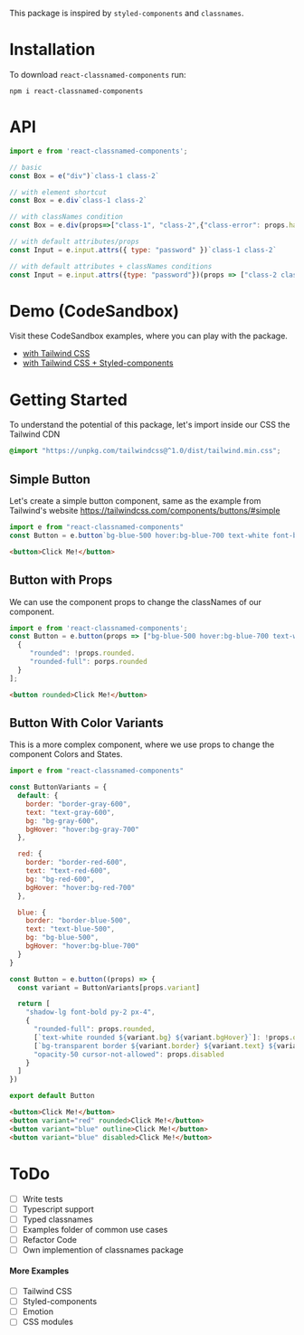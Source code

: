 This package is inspired by `styled-components` and `classnames`.

# Installation

To download `react-classnamed-components` run:

```
npm i react-classnamed-components
```

# API

```js
import e from 'react-classnamed-components';

// basic
const Box = e("div")`class-1 class-2`

// with element shortcut
const Box = e.div`class-1 class-2`

// with classNames condition
const Box = e.div(props=>["class-1", "class-2",{"class-error": props.hasError}])

// with default attributes/props
const Input = e.input.attrs({ type: "password" })`class-1 class-2`

// with default attributes + classNames conditions
const Input = e.input.attrs({type: "password"})(props => ["class-2 class-2], {"class-error": props.hasError}])
```

# Demo (CodeSandbox)

Visit these CodeSandbox examples, where you can play with the package.

- [with Tailwind CSS](https://codesandbox.io/s/react-tailwind-classnamed-components-t5i3q?file=/src/App.js)
- [with Tailwind CSS + Styled-components](https://codesandbox.io/s/rcc-with-styled-components-0frwr?file=/src/App.js)

# Getting Started

To understand the potential of this package, let's import inside our CSS the Tailwind CDN

```css
@import "https://unpkg.com/tailwindcss@^1.0/dist/tailwind.min.css";
```

## Simple Button

Let's create a simple button component, same as the example from Tailwind's website
https://tailwindcss.com/components/buttons/#simple

```js
import e from "react-classnamed-components"
const Button = e.button`bg-blue-500 hover:bg-blue-700 text-white font-bold py-2 px-4 rounded"`
```

```html
<button>Click Me!</button>
```

## Button with Props

We can use the component props to change the classNames of our component.

```js
import e from 'react-classnamed-components';
const Button = e.button(props => ["bg-blue-500 hover:bg-blue-700 text-white font-bold py-2 px-4",
  {
     "rounded": !props.rounded.
     "rounded-full": porps.rounded
  }
];
```

```html
<button rounded>Click Me!</button>
```

## Button With Color Variants

This is a more complex component, where we use props to change the component Colors and States.

```js
import e from "react-classnamed-components"

const ButtonVariants = {
  default: {
    border: "border-gray-600",
    text: "text-gray-600",
    bg: "bg-gray-600",
    bgHover: "hover:bg-gray-700"
  },

  red: {
    border: "border-red-600",
    text: "text-red-600",
    bg: "bg-red-600",
    bgHover: "hover:bg-red-700"
  },

  blue: {
    border: "border-blue-500",
    text: "text-blue-500",
    bg: "bg-blue-500",
    bgHover: "hover:bg-blue-700"
  }
}

const Button = e.button((props) => {
  const variant = ButtonVariants[props.variant]

  return [
    "shadow-lg font-bold py-2 px-4",
    {
      "rounded-full": props.rounded,
      [`text-white rounded ${variant.bg} ${variant.bgHover}`]: !props.outline,
      [`bg-transparent border ${variant.border} ${variant.text} ${variant.bgHover} hover:text-white `]: props.outline,
      "opacity-50 cursor-not-allowed": props.disabled
    }
  ]
})

export default Button
```

```html
<button>Click Me!</button>
<button variant="red" rounded>Click Me!</button>
<button variant="blue" outline>Click Me!</button>
<button variant="blue" disabled>Click Me!</button>
```

# ToDo

- [ ] Write tests
- [ ] Typescript support
- [ ] Typed classnames
- [ ] Examples folder of common use cases
- [ ] Refactor Code
- [ ] Own implemention of classnames package

#### More Examples

- [ ] Tailwind CSS
- [ ] Styled-components
- [ ] Emotion
- [ ] CSS modules
